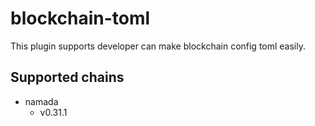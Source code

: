 # blockchain-toml

This plugin supports developer can make blockchain config toml easily.

## Supported chains
- namada
  - v0.31.1
